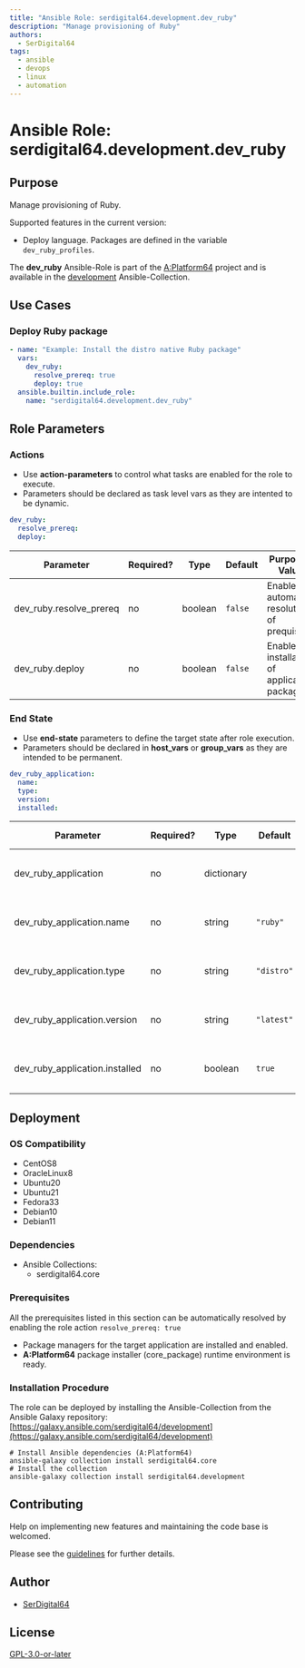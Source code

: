 ```yaml
---
title: "Ansible Role: serdigital64.development.dev_ruby"
description: "Manage provisioning of Ruby"
authors:
  - SerDigital64
tags:
  - ansible
  - devops
  - linux
  - automation
---
```


# Ansible Role: serdigital64.development.dev_ruby

## Purpose

Manage provisioning of Ruby.

Supported features in the current version:

- Deploy language. Packages are defined in the variable `dev_ruby_profiles`.

The **dev_ruby** Ansible-Role is part of the [A:Platform64](https://aplatform64.readthedocs.io) project and is available in the [development](../collections/development.md) Ansible-Collection.

## Use Cases

### Deploy Ruby package

```yaml
- name: "Example: Install the distro native Ruby package"
  vars:
    dev_ruby:
      resolve_prereq: true
      deploy: true
  ansible.builtin.include_role:
    name: "serdigital64.development.dev_ruby"
```

## Role Parameters

### Actions

- Use **action-parameters** to control what tasks are enabled for the role to execute.
- Parameters should be declared as task level vars as they are intented to be dynamic.

```yaml
dev_ruby:
  resolve_prereq:
  deploy:
```

| Parameter               | Required? | Type    | Default | Purpose / Value                            |
| ----------------------- | --------- | ------- | ------- | ------------------------------------------ |
| dev_ruby.resolve_prereq | no        | boolean | `false` | Enable automatic resolution of prequisites |
| dev_ruby.deploy         | no        | boolean | `false` | Enable installation of application package |

### End State

- Use **end-state** parameters to define the target state after role execution.
- Parameters should be declared in **host_vars** or **group_vars** as they are intended to be permanent.

```yaml
dev_ruby_application:
  name:
  type:
  version:
  installed:
```

| Parameter                      | Required? | Type       | Default    | Purpose / Value                    |
| ------------------------------ | --------- | ---------- | ---------- | ---------------------------------- |
| dev_ruby_application           | no        | dictionary |            | Set application package end state  |
| dev_ruby_application.name      | no        | string     | `"ruby"`   | Select application package name    |
| dev_ruby_application.type      | no        | string     | `"distro"` | Select application package type    |
| dev_ruby_application.version   | no        | string     | `"latest"` | Select application package version |
| dev_ruby_application.installed | no        | boolean    | `true`     | Set application package end state  |

## Deployment

### OS Compatibility

- CentOS8
- OracleLinux8
- Ubuntu20
- Ubuntu21
- Fedora33
- Debian10
- Debian11

### Dependencies

- Ansible Collections:
  - serdigital64.core

### Prerequisites

All the prerequisites listed in this section can be automatically resolved by enabling the role action `resolve_prereq: true`

- Package managers for the target application are installed and enabled.
- **A:Platform64** package installer (core_package) runtime environment is ready.

### Installation Procedure

The role can be deployed by installing the Ansible-Collection from the Ansible Galaxy repository: [https://galaxy.ansible.com/serdigital64/development](https://galaxy.ansible.com/serdigital64/development)

```shell
# Install Ansible dependencies (A:Platform64)
ansible-galaxy collection install serdigital64.core
# Install the collection
ansible-galaxy collection install serdigital64.development
```

## Contributing

Help on implementing new features and maintaining the code base is welcomed.

Please see the [guidelines](../contributing/guidelines.md) for further details.

## Author

- [SerDigital64](https://github.com/serdigital64)

## License

[GPL-3.0-or-later](https://www.gnu.org/licenses/gpl-3.0.txt)
